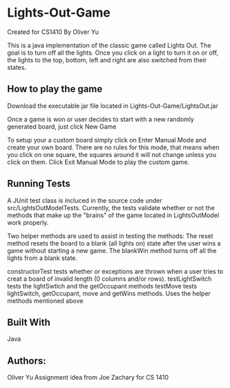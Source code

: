# Lights-Out-Game

Created for CS1410 By Oliver Yu

This is a java implementation of the classic game called Lights Out. The goal is to turn off all the lights. Once you click on a light to turn it on or off, the lights to the top, bottom, left and right are also switched from their states. 

## How to play the game

Download the executable jar file located in Lights-Out-Game/LightsOut.jar

Once a game is won or user decides to start with a new randomly generated board, just click New Game

To setup your a custom board simply click on Enter Manual Mode and create your own board. There are no rules for this mode, that means when you click on one square, the squares around it will not change unless you click on them. Click Exit Manual Mode to play the custom game.

## Running Tests

A JUnit test class is incluced in the source code under src/LightsOutModelTests. Currently, the tests validate whether or not the methods that make up the "brains" of the game located in LightsOutModel work properly.

Two helper methods are used to assist in testing the methods: 
The reset method resets the board to a blank (all lights on) state after the user wins a game without starting a new game. 
The blankWin method turns off all the lights from a blank state.

constructorTest tests whether or exceptions are thrown when a user tries to creat a board of invalid length (0 columns and/or rows).
testLightSwitch tests the lightSwtich and the getOccupant methods
testMove tests lightSwitch, getOccupant, move and getWins methods. Uses the helper methods mentioned above

## Built With

Java


## Authors:

Oliver Yu
Assignment idea from Joe Zachary for CS 1410
